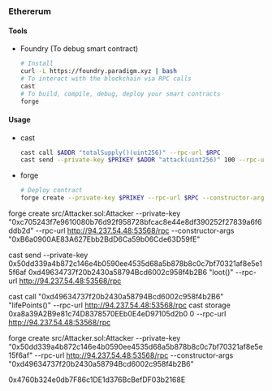 ### Ethererum

#### Tools
- Foundry (To debug smart contract)
    ```bash
    # Install
    curl -L https://foundry.paradigm.xyz | bash
    # To interact with the blockchain via RPC calls
    cast
    # To build, compile, debug, deploy your smart contracts
    forge 
    ```

#### Usage
- cast
    ```bash
    cast call $ADDR "totalSupply()(uint256)" --rpc-url $RPC
    cast send --private-key $PRIKEY $ADDR "attack(uint256)" 100 --rpc-url $RPC
    ```
- forge
    ```bash
    # Deploy contract
    forge create --private-key $PRIKEY --rpc-url $RPC --constructor-args "NonFun"  $CONTRACT_NAME
    ```

forge create src/Attacker.sol:Attacker --private-key "0xc705243f7e9610080b76d92f958728bfcac8e44e8df390252f27839a6f6ddb2d" --rpc-url http://94.237.54.48:53568/rpc --constructor-args "0xB6a0900AE83A627Ebb2BdD6Ca59b06Cde63D59fE" 

cast send --private-key 0x50dd339a4b872c146e4b0590ee4535d68a5b878b8c0c7bf70321af8e5e15f6af 0xd49634737f20b2430a58794Bcd6002c958f4b2B6 "loot()" --rpc-url http://94.237.54.48:53568/rpc

cast call "0xd49634737f20b2430a58794Bcd6002c958f4b2B6" "lifePoints()" --rpc-url http://94.237.54.48:53568/rpc
cast storage 0xa8a39A2B9e81c74D8378570EEb0E4eD97105d2b0 0 --rpc-url http://94.237.54.48:53568/rpc

forge create src/Attacker.sol:Attacker --private-key "0x50dd339a4b872c146e4b0590ee4535d68a5b878b8c0c7bf70321af8e5e15f6af" --rpc-url http://94.237.54.48:53568/rpc --constructor-args "0xd49634737f20b2430a58794Bcd6002c958f4b2B6"

0x4760b324e0db7F86c1DE1d376BcBefDF03b2168E